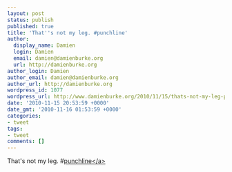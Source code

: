 ```yaml
---
layout: post
status: publish
published: true
title: 'That''s not my leg. #punchline'
author:
  display_name: Damien
  login: Damien
  email: damien@damienburke.org
  url: http://damienburke.org
author_login: Damien
author_email: damien@damienburke.org
author_url: http://damienburke.org
wordpress_id: 1077
wordpress_url: http://www.damienburke.org/2010/11/15/thats-not-my-leg-punchline/
date: '2010-11-15 20:53:59 +0000'
date_gmt: '2010-11-16 01:53:59 +0000'
categories:
- tweet
tags:
- tweet
comments: []
---
```

<p>That's not my leg. #<a href="http:&#47;&#47;search.twitter.com&#47;search?q=%23punchline" class="aktt_hashtag">punchline<&#47;a></p>
